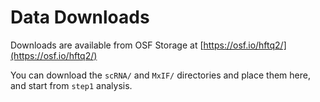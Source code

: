 # Data Downloads

Downloads are available from OSF Storage at [https://osf.io/hftq2/](https://osf.io/hftq2/)

You can download the `scRNA/` and `MxIF/` directories and place them here, and start from `step1` analysis.

